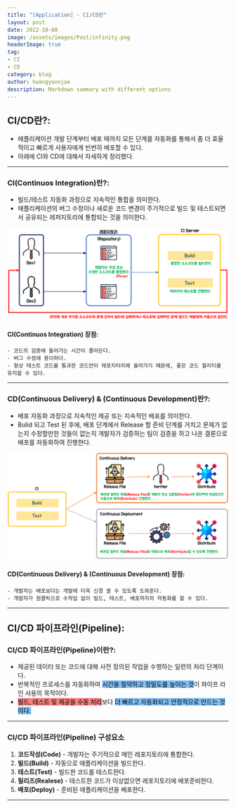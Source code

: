 ```yaml
---
title: "[Application] - CI/CD란"
layout: post
date: 2022-10-08
image: /assets/images/Post/infinity.png
headerImage: true
tag:
- CI
- CD
category: blog
author: hwangyoonjae
description: Markdown summary with different options
---
```


## CI/CD란?:
- 애플리케이션 개발 단계부터 배포 때까지 모든 단계를 자동화를 통해서 좀 더 효율적이고 빠르게 사용자에게 빈번히 배포할 수 있다.
- 아래에 CI와 CD에 대해서 자세하게 정리했다.

* * *

### CI(Continuos Integration)란?:
- 빌드/테스트 자동화 과정으로 지속적인 통합을 의미한다.
- 애플리케이션의 버그 수정이나 새로운 코드 변경이 주기적으로 빌드 및 테스트되면서 공유되는 레퍼지토리에 통합되는 것을 의미한다.

[![텍스트](/assets/images/Application/CI%20%ED%9D%90%EB%A6%84%EB%8F%84.PNG)](/assets/images/Application/CI%20%ED%9D%90%EB%A6%84%EB%8F%84.PNG)

#### CI(Continuos Integration) 장점:
```
- 코드의 검증에 들어가는 시간이 줄어든다.
- 버그 수정에 용이하다.
- 항상 테스트 코드를 통과한 코드만이 레포지터리에 올라가기 때문에, 좋은 코드 퀄리티를 유지할 수 있다.
```

* * *

### CD(Continuous Delivery) & (Continuous Development)란?:
- 배포 자동화 과정으로 지속적인 제공 또는 지속적인 배포를 의미한다.
- Bulid 되고 Test 된 후에, 배포 단계에서 Release 할 준비 단계를 거치고 문제가 없는지 수정할만한 것들이 없는지 개발자가 검증하는 팀이 검증을 하고 나온 결론으로 배포를 자동화하여 진행한다.

[![텍스트](/assets/images/Application/CD%20%ED%9D%90%EB%A6%84%EB%8F%84.PNG)](/assets/images/Application/CD%20%ED%9D%90%EB%A6%84%EB%8F%84.PNG)

#### CD(Continuous Delivery) & (Continuous Development) 장점:
```
- 개발자는 배포보다는 개발에 더욱 신경 쓸 수 있도록 도와준다.
- 개발자가 원클릭으로 수작업 없이 빌드, 테스트, 배포까지의 자동화를 할 수 있다.
```

* * *

## CI/CD 파이프라인(Pipeline):

### CI/CD 파이프라인(Pipeline)이란?:
- 제공된 데이터 또는 코드에 대해 사전 정의된 작업을 수행하는 일련의 처리 단계이다.
- 반복적인 프로세스를 자동화하여 <span style='color: #000000; background-color: #81BEF7'>시간을 절약하고 정밀도를 높이는 것</span>이 파이프 라인 사용의 목적이다.
- <span style='color: #000000; background-color: #F78181'>빌드, 테스트 및 제공을 수동 처리</span>보다 <span style='color: #000000; background-color: #81BEF7'>더 빠르고 자동화되고 안정적으로 만드는 것이다.</span>

* * *

### CI/CD 파이프라인(Pipeline) 구성요소
1. **코드작성(Code)** - 개발자는 주기적으로 메인 레포지토리에 통합한다.
2. **빌드(Build)** -  자동으로 애플리케이션을 빌드한다.
3. **테스트(Test)** - 빌드한 코드를 테스트한다.
4. **릴리즈(Realese)** - 테스트한 코드가 이상없으면 레포지토리에 배포준비한다.
5. **배포(Deploy)** - 준비된 애플리케이션을 배포한다.

* * *